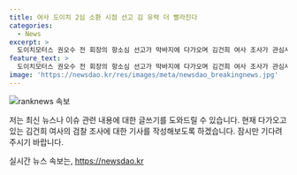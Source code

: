 ```yaml
---
title: 여사 도이치 2심 소환 시점 선고 김 유력 더 빨라진다
categories:
  - News
excerpt: >
  도이치모터스 권오수 전 회장의 항소심 선고가 막바지에 다가오며 김건희 여사 조사가 관심사로 떠올랐습니다. 검찰이 김 여사를 선고 이전에 조사할 계획을 세웠으며, 가능한 경우 이번 달 말이나 다음 달 초에 조사할 예정입니다. 검찰은 명품백 수수와 주가조작 의혹 사건을 함께 조사할 예정이며, 조사 방식은 공개소환을 검토하고 있지만 경호 문제로 아직 결정되지 않았습니다. 결정된 이유로는 검찰총장 임기와 국정감사 전에 사건을 마무리해아는 판단이 있는 것으로 보입니다.
feature_text: >
  도이치모터스 권오수 전 회장의 항소심 선고가 막바지에 다가오며 김건희 여사 조사가 관심사로 떠올랐습니다. 검찰이 김 여사를 선고 이전에 조사할 계획을 세웠으며, 가능한 경우 이번 달 말이나 다음 달 초에 조사할 예정입니다. 검찰은 명품백 수수와 주가조작 의혹 사건을 함께 조사할 예정이며, 조사 방식은 공개소환을 검토하고 있지만 경호 문제로 아직 결정되지 않았습니다. 결정된 이유로는 검찰총장 임기와 국정감사 전에 사건을 마무리해아는 판단이 있는 것으로 보입니다.
image: 'https://newsdao.kr/res/images/meta/newsdao_breakingnews.jpg'
---
```


<p><img src="https://newsdao.kr/res/images/meta/newsdao_breakingnews.jpg" alt="ranknews 속보" /></p>

<p>저는 최신 뉴스나 이슈 관련 내용에 대한 글쓰기를 도와드릴 수 있습니다. 현재 다가오고 있는 김건희 여사의 검찰 조사에 대한 기사를 작성해보도록 하겠습니다. 잠시만 기다려 주시기 바랍니다.</p>
실시간 뉴스 속보는, <a href="https://newsdao.kr" rel="dofollow">https://newsdao.kr</a>


